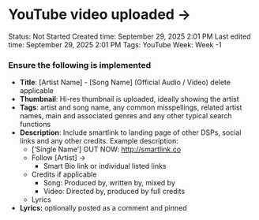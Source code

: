 # YouTube video uploaded →

Status: Not Started
Created time: September 29, 2025 2:01 PM
Last edited time: September 29, 2025 2:01 PM
Tags: YouTube
Week: Week -1

### Ensure the following is implemented

- **Title**: [Artist Name] - [Song Name] (Official Audio / Video) delete applicable
- **Thumbnail**: Hi-res thumbnail is uploaded, ideally showing the artist
- **Tags**: artist and song name, any common misspellings, related artist names, main and associated genres and any other typical search functions
- **Description**: Include smartlink to landing page of other DSPs, social links and any other credits. Example description:
    - [‘Single Name’] OUT NOW: http://smartlink.co
    - Follow [Artist] →
        - Smart Bio link or individual listed links
    - Credits if applicable
        - Song: Produced by, written by, mixed by
        - Video: Directed by, produced by full credits
    - Lyrics
- **Lyrics:** optionally posted as a comment and pinned